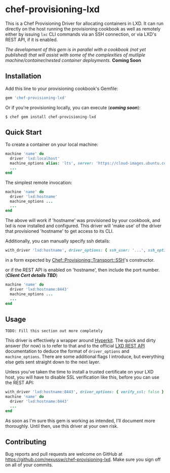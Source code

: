 # chef-provisioning-lxd

This is a Chef Provisioning Driver for allocating containers in LXD.  It can run directly on the host running the provisioning cookbook as well as remotely either by issuing `lxc` CLI commands via an SSH connection, or via LXD's REST API, if it is enabled.

_The development of this gem is in parallel with a cookbook (not yet published) that will assist with some of the complexities of mutliple machine/container/nested container deployments._ __Coming Soon__

## Installation

Add this line to your provisioning cookbook's Gemfile:

```ruby
gem 'chef-provisioning-lxd'
```

Or if you're provisioning locally, you can execute (*__coming soon__*):

    $ chef gem install chef-provisioning-lxd

## Quick Start

To create a container on your local machine:
```ruby
machine 'name' do
  driver 'lxd:localhost'
  machine_options alias: 'lts', server: 'https://cloud-images.ubuntu.com/releases', protocol: 'simplestreams'
  ...
end
```

The simplest remote invocation:
```ruby
machine 'name' do
  driver 'lxd:hostname'
  machine_options ...
  ...
end
```
The above will work if 'hostname' was provisioned by your cookbook, and lxd is now installed and configured.  This driver will 'make use' of the driver that provisioned 'hostname' to get access to its CLI.

Additionally, you can manually specify ssh details:
```ruby
with_driver 'lxd:hostname', driver_options: { ssh_user: '...', ssh_options: { ... } }
```
in a form expected by [Chef::Provisioning::Transport::SSH](https://github.com/chef/chef-provisioning/blob/master/lib/chef/provisioning/transport/ssh.rb)'s constructor.

or if the REST API is enabled on 'hostname', then include the port number.  (*__Client Cert details TBD__*)
```ruby
machine 'name' do
  driver 'lxd:hostname:8443'
  machine_options ...
  ...
end
```

## Usage

`TODO: Fill this section out more completely`

This driver is effectively a wrapper around [Hyperkit](http://jeffshantz.github.io/hyperkit).  The quick and dirty answer (for now) is to refer to that and to the official [LXD REST API](https://github.com/lxc/lxd/blob/master/doc/rest-api.md) documentation to deduce the format of `driver_options` and `machine_options`.  There are some additional flags I introduce, but everything else gets sent straight down to the next layer.

Unless you've taken the time to install a trusted certificate on your LXD host, you will have to disable SSL verification like this, before you can use the REST API:

```ruby
with_driver 'lxd:hostname:8443', driver_options: { verify_ssl: false }
machine 'name' do
  driver 'lxd:hostname:8443'
  ...
end
```

As soon as I'm sure this gem is working as intended, I'll document more thoroughly.  Until then, use this driver at your own risk.

## Contributing

Bug reports and pull requests are welcome on GitHub at https://github.com/nexussw/chef-provisioning-lxd.  Make sure you sign off on all of your commits.

